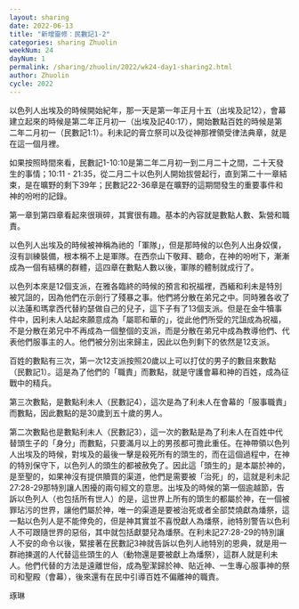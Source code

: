 ```yaml
---
layout: sharing
date: 2022-06-13
title: "新增靈修：民數記1-2"
categories: sharing Zhuolin
weekNum: 24
dayNum: 1
permalink: /sharing/zhuolin/2022/wk24-day1-sharing2.html
author: Zhuolin
cycle: 2022
---  
```


以色列人出埃及的時候開始紀年，那一天是第一年正月十五（出埃及記12），會幕建立起來的時候是第二年正月初一（出埃及記40:17），開始數點百姓的時候是第二年二月初一（民數記1:1）。利未記的膏立祭司以及從神那裡領受律法典章，就是在這一個月裡。

如果按照時間來看，民數記1-10:10是第二年二月初一到二月二十之間，二十天發生的事情；10:11 - 21:35，從二月二十以色列人開始拔營起行，直到第二十一章結束，是在曠野的剩下39年；民數記22-36章是在曠野的這期間發生的重要事件和神的吩咐的記錄。

第一章到第四章看起來很瑣碎，其實很有趣。基本的內容就是數點人數、紮營和職責。

以色列人出埃及的時候被神稱為祂的「軍隊」，但是那時候的以色列人出身奴僕，沒有訓練裝備，根本稱不上是軍隊。在西奈山下敬拜、聽命，在神的吩咐下，漸漸成為一個有結構的群體，這四章在數點人數以後，軍隊的體制就成行了。

以色列本來是12個支派，在雅各臨終的時候的預言和祝福裡，西緬和利未是特別被咒詛的，因為他們在示劍行了殘暴之事。他們將分散在弟兄之中。同時雅各收了以法蓮和瑪拿西代替約瑟做自己的兒子，這下子有了13個支派。但是在金牛犢事件中，因利未人站起來願意成為「屬耶和華的」，從此他們所受的咒詛成為祝福，不是分散在弟兄中不再成為一個整個的支派，而是分散在弟兄中成為教導他們、代表他們服事主的人。他們被分別出來歸主，因此以色列剩下的依然是12支派。

百姓的數點有三次，第一次12支派按照20歲以上可以打仗的男子的數目來數點（民數記1）。這是為了他們的「職責」而數點，就是守護會幕和神的百姓，成為征戰中的精兵。

第三次數點，是數點利未人（民數記4），這次是為了利未人在會幕的「服事職責」而數點，因此數點的是30歲到五十歲的男人。

第二次數點也是數點利未人（民數記3），這一次的數點是為了利未人在百姓中代替頭生子的「身分」而數點，只要滿月以上的男孩都可擔此重任。在神帶領以色列人出埃及的時候，對埃及的最後一擊是殺死所有的頭生的，而在這個過程中，在神的特別保守下，以色列人的頭生的都被赦免了。因此這「頭生的」是本屬於神的，是至聖的，如果神沒有提供贖買的渠道，他們是需要被「治死」的，這就是利未記27:28-29那特別讓人困擾的兩句經文的意思。出埃及的時候的第一個逾越節，告訴以色列人（也包括所有世人）的是，這世界上所有的頭生的都屬於神，在一個被罪玷污的世界，讓他們屬於神，唯一的渠道是要被治死或者全部焚燒獻為燔祭，這一點以色列人是不能倖免的，但是神其實並不喜悅獻人為燔祭，祂特別警告以色利人不可跟隨世界的惡俗，其中就包括獻嬰兒為燔祭。在利未記27:28-29的特別讓人不安的命令以後，緊接著在民數記3神就告訴以色列人祂特別的恩典，就是用一群祂揀選的人代替這些頭生的人（動物還是要被獻上為燔祭），這群人就是利未人。他們代替的方法是遠離世俗，成為聖潔歸於神、貼近神、一生專心服事神的祭司和聖殿（會幕），後來還有在民中引導百姓不偏離神的職責。

琢琳
